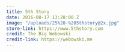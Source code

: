```yaml
---
title: 5th Story
date: 2016-08-17 13:28:00 Z
image: "/uploads/25%20-%205thstory@2x.jpg"
store-link: https://www.5thstory.com
credit: The Big Webowski
credit-link: https://webowski.me
---
```


